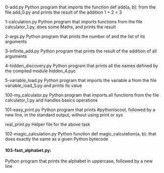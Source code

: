 0-add.py
Python program that imports the function def add(a, b): from the file add_0.py and prints the result of the addition 1 + 2 = 3

1-calculation.py
Python program that imports functions from the file calculator_1.py, does some Maths, and prints the result

2-args.py
Python program that prints the number of and the list of its arguments

3-infinite_add.py
Python program that prints the result of the addition of all arguments

4-hidden_discovery.py
Python program that prints all the names defined by the compiled module hidden_4.pyc

5-variable_load.py
Python program that imports the variable a from the file variable_load_5.py and prints its value

100-my_calculator.py
Python program that imports all functions from the file calculator_1.py and handles basics operations

101-easy_print.py
Python program that prints #pythoniscool, followed by a new line, in the standard output, without using print or sys

real_print.py
Helper file for the above task

102-magic_calculation.py
Python function def magic_calculation(a, b): that does exactly the same as a given Python bytecode

#### 103-fast_alphabet.py: ####
Python program that prints the alphabet in uppercase, followed by a new line
